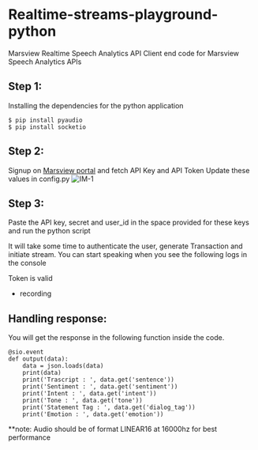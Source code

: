# Realtime-streams-playground-python
Marsview Realtime Speech Analytics API
Client end code for Marsview Speech Analytics APIs

## Step 1:
Installing the dependencies for the python application
  ```
  $ pip install pyaudio
  $ pip install socketio
  ```

## Step 2:
Signup on [Marsview portal](app.marsview.ai) and fetch API Key and API Token
Update these values in config.py
![IM-1](https://gblobscdn.gitbook.com/assets%2F-MaxSab-_c4clZreM9ft%2F-McUJSnRlslrM7wCcAdb%2F-McUJx4lF7WPJBxCsk4o%2FScreenshot%202021-06-18%20at%207.02.35%20PM.png?alt=media&token=c466bae4-6b04-4b85-b1eb-4ed02a169538)

## Step 3:
Paste the  API key, secret and user_id in the space provided for these keys and run the python script

It will take some time to authenticate the user, generate Transaction and initiate stream. You can start speaking when you see the following logs in the console

Token is valid
* recording


## Handling response:

You will get the response in the following function inside the code. 
```
@sio.event
def output(data):
    data = json.loads(data)
    print(data)
    print('Trascript : ', data.get('sentence'))
    print('Sentiment : ', data.get('sentiment'))
    print('Intent : ', data.get('intent'))
    print('Tone : ', data.get('tone'))
    print('Statement Tag : ', data.get('dialog_tag'))
    print('Emotion : ', data.get('emotion'))
```

 **note: Audio should be of format LINEAR16 at 16000hz for best performance
 
